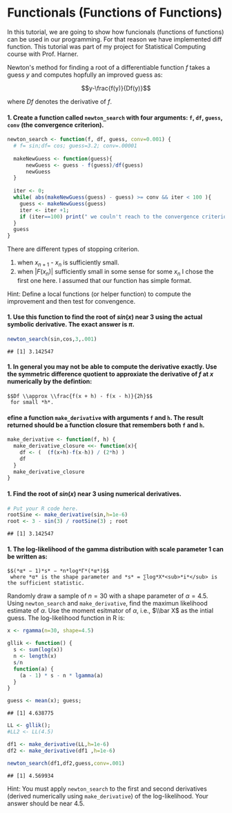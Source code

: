 # Functionals (Functions of Functions)

In this tutorial, we are going to show how funcionals (functions of functions) can be used in our programming. For that reason we have implemented diff function. This tutorial was part of my project for Statistical Computing course with Prof. Harner.

Newton's method for finding a root of a differentiable function *f* takes a guess *y* and computes hopfully an improved guess as:

$$y-\frac{f(y)}{Df(y)}$$

 where *Df* denotes the derivative of *f*.
 

#### 1.  Create a function called `newton_search` with four arguments: `f`, `df`, `guess`, `conv` (the convergence criterion).

``` r
newton_search <- function(f, df, guess, conv=0.001) {
  # f= sin;df= cos; guess=3.2; conv=.00001
  
  makeNewGuess <- function(guess){
      newGuess <- guess - f(guess)/df(guess)
      newGuess
  }
  
  iter <- 0;
  while( abs(makeNewGuess(guess) - guess) >= conv && iter < 100 ){
    guess <- makeNewGuess(guess)
    iter <- iter +1;
    if (iter==100) print(" we couln't reach to the convergence criterion in 100 attempts")
  }
  guess
}

```
There are different types of stopping criterion. 
1) when  $x_{n+1}$ - $x_n$ is sufficiently small. 
2) when  $|F(x_n)|$  sufficiently small in some sense for some  $x_{n}$
I chose the first one here. I assumed that our function has simple format.


Hint: Define a local functions (or helper function) to compute the improvement and then test for convengence.

#### 1.  Use this function to find the root of *s**i**n*(*x*) near 3 using the actual symbolic derivative. The exact answer is *π*.

``` r
newton_search(sin,cos,3,.001)
```

    ## [1] 3.142547

#### 1.  In general you may not be able to compute the derivative exactly. Use the symmetric difference quotient to approxiate the derivative of *f* at *x* numerically by the defintion:
    $$Df \\approx \\frac{f(x + h) - f(x - h)}{2h}$$
     for small *h*.

#### efine a function `make_derivative` with arguments `f` and `h`. The result returned should be a function closure that remembers both `f` and `h`.

``` r
make_derivative <- function(f, h) {
  make_derivative_closure <<- function(x){
    df <- (  (f(x+h)-f(x-h)) / (2*h) )
    df  
  }
  make_derivative_closure
}
```

#### 1.  Find the root of *s**i**n*(*x*) near 3 using numerical derivatives.

``` r
# Put your R code here.
rootSine <- make_derivative(sin,h=1e-6)
root <- 3 - sin(3) / rootSine(3) ; root
```

    ## [1] 3.142547

#### 1.  The log-likelihood of the gamma distribution with scale parameter 1 can be written as:
    $$(*α* − 1)*s* − *n*log*Γ*(*α*)$$
     where *α* is the shape parameter and *s* = ∑log*X*<sub>*i*</sub> is the sufficient statistic.

Randomly draw a sample of *n* = 30 with a shape parameter of *α* = 4.5. Using `newton_search` and `make_derivative`, find the maximun likelihood estimate of *α*. Use the moment esitmator of *α*, i.e., $\\bar X$ as the intial guess. The log-likelihood function in R is:

``` r
x <- rgamma(n=30, shape=4.5)

gllik <- function() {
  s <- sum(log(x))
  n <- length(x)
  s/n
  function(a) {
    (a - 1) * s - n * lgamma(a)
  }
}

guess <- mean(x); guess; 
```

    ## [1] 4.638775

``` r
LL <- gllik();
#LL2 <- LL(4.5)

df1 <- make_derivative(LL,h=1e-6)
df2 <- make_derivative(df1 ,h=1e-6)

newton_search(df1,df2,guess,conv=.001)
```

    ## [1] 4.569934


Hint: You must apply `newton_search` to the first and second derivatives (derived numerically using `make_derivative`) of the log-likelihood. Your answer should be near 4.5.

